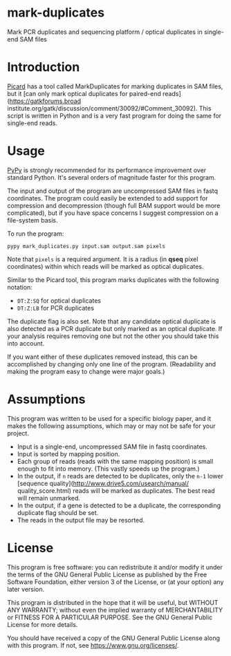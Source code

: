 # mark-duplicates
Mark PCR duplicates and sequencing platform / optical duplicates in
single-end SAM files

# Introduction

[Picard](https://github.com/broadinstitute/picard) has a tool called
MarkDuplicates for marking duplicates in SAM files, but it [can only
mark optical duplicates for paired-end reads](https://gatkforums.broad
institute.org/gatk/discussion/comment/30092/#Comment_30092). This 
script is written in Python and is a very fast program for doing the 
same for single-end reads.

# Usage

[PyPy](https://pypy.org/) is strongly recommended for its performance
improvement over standard Python. It's several orders of magnitude 
faster for this program.

The input and output of the program are uncompressed SAM files in 
fastq coordinates. The program could easily be extended to add support
for compression and decompression (though full BAM support would be 
more complicated), but if you have space concerns I suggest 
compression on a file-system basis.

To run the program:

    pypy mark_duplicates.py input.sam output.sam pixels

Note that `pixels` is a required argument. It is a radius (in **qseq**
pixel coordinates) within which reads will be marked as optical 
duplicates.

Similar to the Picard tool, this program marks duplicates with the
following notation:

 * `DT:Z:SQ` for optical duplicates
 * `DT:Z:LB` for PCR duplicates

The duplicate flag is also set. Note that any candidate optical
duplicate is also detected as a PCR duplicate but only marked as an
optical duplicate. If your analysis requires removing one but not the 
other you should take this into account.

If you want either of these duplicates removed instead, this can
be accomplished by changing only one line of the program. (Readability
and making the program easy to change were major goals.)

# Assumptions

This program was written to be used for a specific biology paper, and
it makes the following assumptions, which may or may not be safe for
your project.

 * Input is a single-end, uncompressed SAM file in fastq coordinates.
 * Input is sorted by mapping position.
 * Each group of reads (reads with the same mapping position) is small
   enough to fit into memory. (This vastly speeds up the program.)
 * In the output, if `n` reads are detected to be duplicates, only the
   `n-1` lower [sequence quality](http://www.drive5.com/usearch/manual/
   quality_score.html) reads will be marked as duplicates. 
   The best read will remain unmarked.
 * In the output, if a gene is detected to be a duplicate, the 
   corresponding duplicate flag should be set.
 * The reads in the output file may be resorted.

# License

This program is free software: you can redistribute it and/or modify
it under the terms of the GNU General Public License as published by
the Free Software Foundation, either version 3 of the License, or
(at your option) any later version.

This program is distributed in the hope that it will be useful,
but WITHOUT ANY WARRANTY; without even the implied warranty of
MERCHANTABILITY or FITNESS FOR A PARTICULAR PURPOSE.  See the
GNU General Public License for more details.

You should have received a copy of the GNU General Public License
along with this program.  If not, see <https://www.gnu.org/licenses/>.
